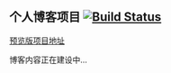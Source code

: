 ## 个人博客项目 [![Build Status](https://travis-ci.org/wensonchen/blog.svg?branch=master)](https://travis-ci.org/wensonchen/blog)

[预览版项目地址](https://wensonchen.github.io/)

博客内容正在建设中...
